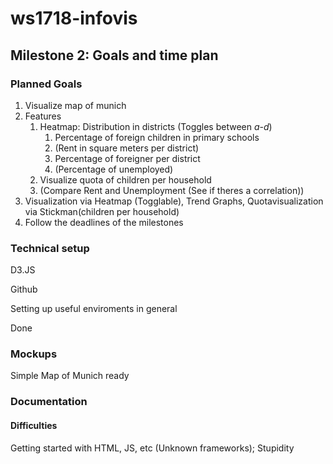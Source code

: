# ws1718-infovis


## Milestone 2: Goals and time plan
### Planned Goals
1. Visualize map of munich
2. Features
   1. Heatmap: Distribution in districts (Toggles between *a*-*d*)
      1. Percentage of foreign children in primary schools
      2. (Rent in square meters per district)
      3. Percentage of foreigner per district
      4. (Percentage of unemployed) 
   2. Visualize quota of children per household
   3. (Compare Rent and Unemployment (See if theres a correlation))
3. Visualization via Heatmap (Togglable), Trend Graphs, Quotavisualization via Stickman(children per household)
4. Follow the deadlines of the milestones

### Technical setup

D3.JS

Github

Setting up useful enviroments in general

Done

### Mockups
Simple Map of Munich ready

### Documentation
#### Difficulties
Getting started with HTML, JS, etc (Unknown frameworks);
Stupidity

####

